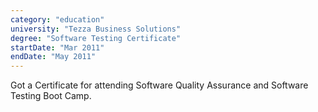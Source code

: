 ```yaml
---
category: "education"
university: "Tezza Business Solutions"
degree: "Software Testing Certificate"
startDate: "Mar 2011"
endDate: "May 2011"
---
```


Got a Certificate for attending Software Quality Assurance and Software Testing Boot Camp.
